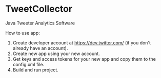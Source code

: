 # TweetCollector
Java Tweeter Analytics Software

How to use app:
1. Create developer account at https://dev.twitter.com/ (if you don't already have an account).
2. Create new app using your new account.
3. Get keys and access tokens for your new app and copy them to the config.xml file.
4. Build and run project.
